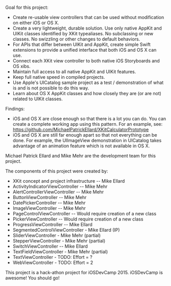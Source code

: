 
Goal for this project:

- Create re-usable view controllers that can be used without modification on either iOS or OS X.
- Create a very lightweight, durable solution. Use only native AppKit and UIKit classes identified by XKit typealiases.  No subclassing or new classes. No swizzling or other changes to default behaviors.
- For APIs that differ between UIKit and AppKit, create simple Swift extensions to provide a unified interface that both iOS and OS X can use.  
- Connect each XKit view controller to both native iOS Storyboards and OS xibs.  
- Maintain full access to all native AppKit and UIKit features.
- Keep full native speed in compiled projects.
- Use Apple's UICatalog sample project as a test / demonstration of what is and is not possible to do this way.
- Learn about OS X AppKit classes and how closely they are (or are not) related to UIKit classes.

Findings:

- iOS and OS X are close enough so that there is a lot you can do. You can create a complete working app using this pattern.  For an example, see:  https://github.com/MichaelPatrickEllard/XKitCalculatorPrototype
- iOS and OS X are still far enough apart so that not everything can be done.  For example, the UIImageView demonstration in UICatalog takes advantage of an animation feature which is not available in OS X.  

Michael Patrick Ellard and Mike Mehr are the development team for this project. 

The components of this project were created by:

- XKit concept and project infrastructure -- Mike Ellard
- ActivityIndicatorViewController -- Mike Mehr
- AlertControllerViewController -- Mike Mehr
- ButtonViewController -- Mike Mehr
- DatePickerController -- Mike Mehr
- ImageViewController -- Mike Mehr
- PageControlViewController -- Would require creation of a new class
- PickerViewController -- Would require creation of a new class
- ProgressViewController -- Mike Ellard
- SegmentedControlViewController - Mike Ellard (IP)
- SliderViewController - Mike Mehr (partial)
- StepperViewController - Mike Mehr (partial)
- SwitchViewController -- Mike Ellard
- TextFieldViewController - Mike Mehr (partial)
- TextViewController - TODO: Effort = ?
- WebViewController - TODO: Effort = 2

This project is a hack-athon project for iOSDevCamp 2015.  iOSDevCamp is awesome!  You should go!

